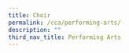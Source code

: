 ```yaml
---
title: Choir
permalink: /cca/performing-arts/
description: ""
third_nav_title: Performing Arts
---
```

